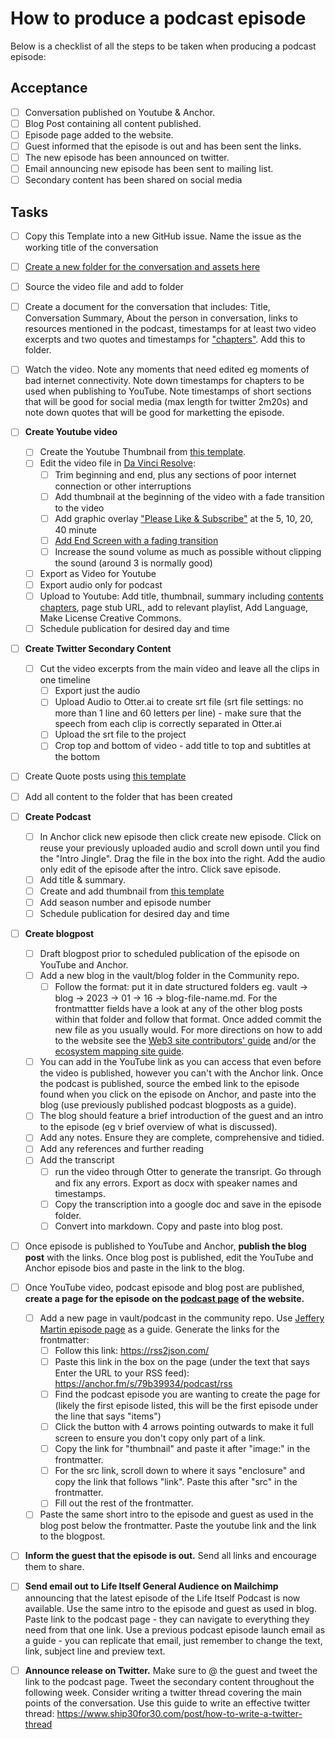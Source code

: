 # How to produce a podcast episode

Below is a checklist of all the steps to be taken when producing a podcast episode:

## Acceptance 

- [ ] Conversation published on Youtube & Anchor.
- [ ] Blog Post containing all content published.
- [ ] Episode page added to the website.
- [ ] Guest informed that the episode is out and has been sent the links.
- [ ] The new episode has been announced on twitter.
- [ ] Email announcing new episode has been sent to mailing list.
- [ ] Secondary content has been shared on social media

## Tasks

- [ ] Copy this Template into a new GitHub issue. Name the issue as the working title of the conversation
- [ ] [Create a new folder for the conversation and assets here](https://drive.google.com/drive/folders/12BskqKPp85XNdU2sespI--E7VPi45hGJ?usp=sharing)
- [ ] Source the video file and add to folder
- [ ] Create a document for the conversation that includes: Title, Conversation Summary, About the person in conversation, links to resources mentioned in the podcast, timestamps for at least two video excerpts and two quotes and timestamps for ["chapters"](https://www.youtube.com/watch?v=pvkTC2xIbeY). Add this to folder.
- [ ] Watch the video. Note any moments that need edited eg moments of bad internet connectivity. Note down timestamps for chapters to be used when publishing to YouTube. Note timestamps of short sections that will be good for social media (max length for twitter 2m20s) and note down quotes that will be good for marketting the episode.

- [ ] **Create Youtube video**
	- [ ] Create the Youtube Thumbnail from [this template](https://www.canva.com/design/DAE99drPH4s/7mR8CgHWyHfimwC9jDerDA/edit?utm_content=DAE99drPH4s&utm_campaign=designshare&utm_medium=link2&utm_source=sharebutton).
	- [ ] Edit the video file in [Da Vinci Resolve](https://www.blackmagicdesign.com/products/davinciresolve):
		- [ ] Trim beginning and end, plus any sections of poor internet connection or other interruptions
		- [ ] Add thumbnail at the beginning of the video with a fade transition to the video
		- [ ] Add graphic overlay ["Please Like & Subscribe"](https://drive.google.com/file/d/1iQjSdgjTyrN9xnQ8Xnlzdjmk2sw2eKXJ/view?usp=sharing) at the 5, 10, 20, 40 minute
		- [ ] [Add End Screen with a fading transition](https://drive.google.com/file/d/1fC8c_tyoOxxGGhGqgJuwFscu6vYzbrqe/view?usp=sharing)
		- [ ] Increase the sound volume as much as possible without clipping the sound (around 3 is normally good) 
	- [ ] Export as Video for Youtube
	- [ ] Export audio only for podcast
	- [ ] Upload to Youtube: Add title, thumbnail, summary including [contents chapters](https://www.youtube.com/watch?v=pvkTC2xIbeY), page stub URL, add to relevant playlist, Add Language, Make License Creative Commons.
	- [ ] Schedule publication for desired day and time

- [ ] **Create Twitter Secondary Content**
	- [ ] Cut the video excerpts from the main video and leave all the clips in one timeline
		- [ ] Export just the audio
		- [ ] Upload Audio to Otter.ai to create srt file (srt file settings: no more than 1 line and 60 letters per line) - make sure that the speech from each clip is correctly separated in Otter.ai
		- [ ] Upload the srt file to the project 
		- [ ] Crop top and bottom of video - add title to top and subtitles at the bottom
- [ ] Create Quote posts using [this template](https://www.canva.com/design/DAE-ett42vU/63HsI5cGixlZ6cFQd09zCg/edit)
- [ ] Add all content to the folder that has been created 

- [ ] **Create Podcast**
	- [ ] In Anchor click new episode then click create new episode. Click on reuse your previously uploaded audio and scroll down until you find the "Intro Jingle". Drag the file in the box into the right. Add the audio only edit of the episode after the intro. Click save episode.
	- [ ] Add title & summary.
	- [ ] Create and add thumbnail from [this template](https://www.canva.com/design/DAE87pGGDUg/EgrVC9iJX5eATZGF5rE2pg/edit?utm_content=DAE87pGGDUg&utm_campaign=designshare&utm_medium=link2&utm_source=sharebutton)
	- [ ] Add season number and episode number
	- [ ] Schedule publication for desired day and time
  
- [ ] **Create blogpost**
	- [ ] Draft blogpost prior to scheduled publication of the episode on YouTube and Anchor. 
	- [ ] Add a new blog in the vault/blog folder in the Community repo. 
		- [ ] Follow the format: put it in date structured folders eg. vault -> blog -> 2023 -> 01 -> 16 -> blog-file-name.md. For the frontmattter fields have a look at any of the other blog posts within that folder and follow that format. Once added commit the new file as you usually would. For more directions on how to add to the website see the [Web3 site contributors' guide](https://web3.lifeitself.org/meta/editing) and/or the [ecosystem mapping site guide](https://ecosystem.lifeitself.org/contributors-guide).
	- [ ] You can add in the YouTube link as you can access that even before the video is published, however you can't with the Anchor link. Once the podcast is published, source the embed link to the episode found when you click on the episode on Anchor, and paste into the blog (use previously published podcast blogposts as a guide).
	- [ ] The blog should feature a brief introduction of the guest and an intro to the episode (eg v brief overview of what is discussed).
	- [ ] Add any notes. Ensure they are complete, comprehensive and tidied.
	- [ ] Add any references and further reading
	- [ ] Add the transcript
		- [ ] run the video through Otter to generate the transript. Go through and fix any errors. Export as docx with speaker names and timestamps.
		- [ ] Copy the transcription into a google doc and save in the episode folder.
		- [ ] Convert into markdown. Copy and paste into blog post.

- [ ] Once episode is published to YouTube and Anchor, **publish the blog post** with the links. Once blog post is published, edit the YouTube and Anchor episode bios and paste in the link to the blog.

- [ ] Once YouTube video, podcast episode and blog post are published, **create a page for the episode on the [podcast page](https://lifeitself.org/podcast) of the website.**
	- [ ] Add a new page in vault/podcast in the community repo. Use [Jeffery Martin episode page](https://lifeitself.org/podcast/a-scientific-approach-to-awakening-and-fundamental-wellbeing-podcast) as a guide. Generate the links for the frontmatter:
		- [ ] Follow this link: https://rss2json.com/
		- [ ] Paste this link in the box on the page (under the text that says Enter the URL to your RSS feed): https://anchor.fm/s/79b39934/podcast/rss 
		- [ ] Find the podcast episode you are wanting to create the page for (likely the first episode listed, this will be the first episode under the line that says "items")
		- [ ] Click the button with 4 arrows pointing outwards to make it full screen to ensure you don't copy only part of a link.
		- [ ] Copy the link for "thumbnail" and paste it after "image:" in the frontmatter.
		- [ ] For the src link, scroll down to where it says "enclosure" and copy the link that follows "link". Paste this after "src" in the frontmatter. 
		- [ ] Fill out the rest of the frontmatter.
	- [ ] Paste the same short intro to the episode and guest as used in the blog post below the frontmatter. Paste the youtube link and the link to the blogpost. 

- [ ] **Inform the guest that the episode is out.** Send all links and encourage them to share.

- [ ] **Send email out to Life Itself General Audience on Mailchimp** announcing that the latest episode of the Life Itself Podcast is now available. Use the same intro to the episode and guest as used in blog. Paste link to the podcast page - they can navigate to everything they need from that one link. Use a previous podcast episode launch email as a guide - you can replicate that email, just remember to change the text, link, subject line and preview text. 

- [ ] **Announce release on Twitter.** Make sure to @ the guest and tweet the link to the podcast page. Tweet the secondary content throughout the following week. Consider writing a twitter thread covering the main points of the conversation. Use this guide to write an effective twitter thread: https://www.ship30for30.com/post/how-to-write-a-twitter-thread 
